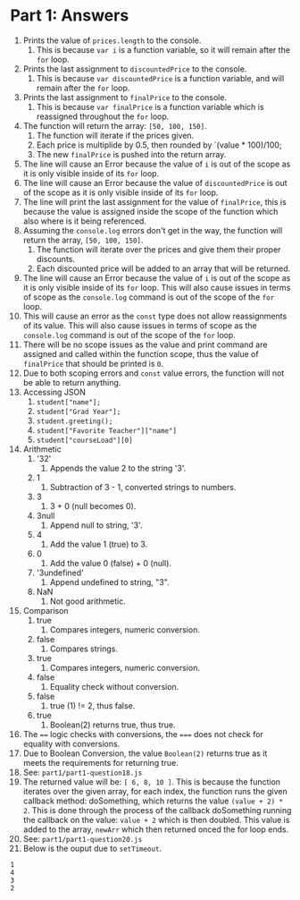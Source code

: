 # Part 1: Answers

1. Prints the value of `prices.length` to the console.
   1. This is because `var i` is a function variable, so it will remain after the `for` loop.
2. Prints the last assignment to `discountedPrice` to the console.
   1. This is because `var discountedPrice` is a function variable, and will remain after the `for` loop.
3. Prints the last assignment to `finalPrice` to the console.
   1. This is because `var finalPrice` is a function variable which is reassigned throughout the `for` loop.
4. The function will return the array: `[50, 100, 150]`.
   1. The function will iterate if the prices given.
   2. Each price is multiplide by 0.5, then rounded by `(value * 100)/100;
   3. The new `finalPrice` is pushed into the return array.
5. The line will cause an Error because the value of `i` is out of the scope as it is only visible inside of its `for` loop.
6. The line will cause an Error because the value of `discountedPrice` is out of the scope as it is only visible inside of its `for` loop.
7. The line will print the last assignment for the value of `finalPrice`, this is because the value is assigned inside the scope of the function which also where is it being referenced.
8. Assuming the `console.log` errors don't get in the way, the function will return the array, `[50, 100, 150]`.
   1. The function will iterate over the prices and give them their proper discounts.
   2. Each discounted price will be added to an array that will be returned.
9. The line will cause an Error because the value of `i` is out of the scope as it is only visible inside of its `for` loop. This will also cause issues in terms of scope as the `console.log` command is out of the scope of the `for` loop.
10. This will cause an error as the `const` type does not allow reassignments of its value. This will also cause issues in terms of scope as the `console.log` command is out of the scope of the `for` loop.
11. There will be no scope issues as the value and print command are assigned and called within the function scope, thus the value of `finalPrice` that should be printed is `0`.
12. Due to both scoping errors and `const` value errors, the function will not be able to return anything.
13. Accessing JSON
    1. `student["name"];`
    2. `student["Grad Year"];`
    3. `student.greeting();`
    4. `student["Favorite Teacher"]["name"]`
    5. `student["courseLoad"][0]`
14. Arithmetic
    1. '32'
       1. Appends the value 2 to the string '3'.
    2. 1
       1. Subtraction of 3 - 1, converted strings to numbers.
    3. 3
       1. 3 + 0 (null becomes 0).
    4. 3null
       1. Append null to string, '3'.
    5. 4
       1. Add the value 1 (true) to 3.
    6. 0
       1. Add the value 0 (false) + 0 (null).
    7. '3undefined'
       1. Append undefined to string, "3".
    8. NaN
       1. Not good arithmetic.
15. Comparison
    1. true
       1. Compares integers, numeric conversion.
    2. false
       1. Compares strings.
    3. true
       1. Compares integers, numeric conversion.
    4. false
       1. Equality check without conversion.
    5. false
       1. true (1) != 2, thus false.
    6. true
       1. Boolean(2) returns true, thus true.
16. The `==` logic checks with conversions, the `===` does not check for equality with conversions.
17. Due to Boolean Conversion, the value `Boolean(2)` returns true as it meets the requirements for returning true.
18. See: `part1/part1-question18.js`
19. The returned value will be: `[ 6, 8, 10 ]`. This is because the function iterates over the given array, for each index, the function runs the given callback method: doSomething, which returns the value `(value + 2) * 2`. This is done through the process of the callback doSomething running the callback on the value: `value + 2` which is then doubled. This value is added to the array, `newArr` which then returned onced the for loop ends.
20. See: `part1/part1-question20.js`
21. Below is the ouput due to `setTimeout`.

~~~text
1
4
3
2
~~~
